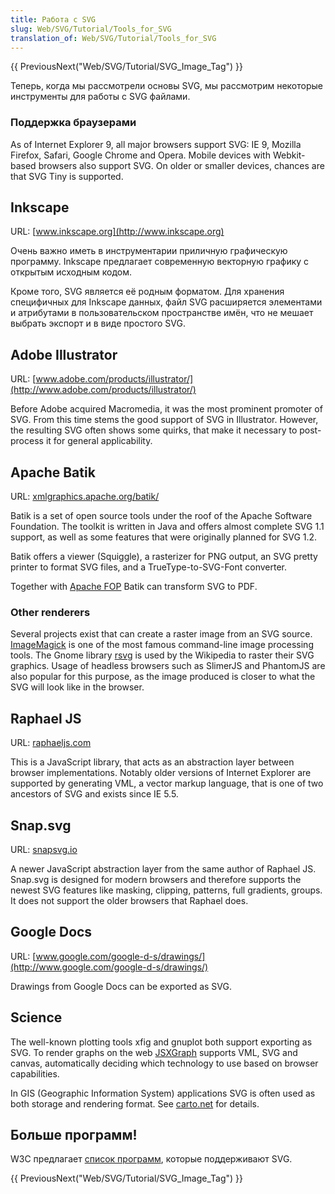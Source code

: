 ```yaml
---
title: Работа с SVG
slug: Web/SVG/Tutorial/Tools_for_SVG
translation_of: Web/SVG/Tutorial/Tools_for_SVG
---
```


{{ PreviousNext("Web/SVG/Tutorial/SVG_Image_Tag") }}

Теперь, когда мы рассмотрели основы SVG, мы рассмотрим некоторые инструменты для работы с SVG файлами.

### Поддержка браузерами

As of Internet Explorer 9, all major browsers support SVG: IE 9, Mozilla Firefox, Safari, Google Chrome and Opera. Mobile devices with Webkit-based browsers also support SVG. On older or smaller devices, chances are that SVG Tiny is supported.

## Inkscape

URL: [www.inkscape.org](http://www.inkscape.org)

Очень важно иметь в инструментарии приличную графическую программу. Inkscape предлагает современную векторную графику с открытым исходным кодом.

Кроме того, SVG является её родным форматом. Для хранения специфичных для Inkscape данных, файл SVG расширяется элементами и атрибутами в пользовательском пространстве имён, что не мешает выбрать экспорт и в виде простого SVG.

## Adobe Illustrator

URL: [www.adobe.com/products/illustrator/](http://www.adobe.com/products/illustrator/)

Before Adobe acquired Macromedia, it was the most prominent promoter of SVG. From this time stems the good support of SVG in Illustrator. However, the resulting SVG often shows some quirks, that make it necessary to post-process it for general applicability.

## Apache Batik

URL: [xmlgraphics.apache.org/batik/](http://xmlgraphics.apache.org/batik/)

Batik is a set of open source tools under the roof of the Apache Software Foundation. The toolkit is written in Java and offers almost complete SVG 1.1 support, as well as some features that were originally planned for SVG 1.2.

Batik offers a viewer (Squiggle), a rasterizer for PNG output, an SVG pretty printer to format SVG files, and a TrueType-to-SVG-Font converter.

Together with [Apache FOP](http://xmlgraphics.apache.org/fop/) Batik can transform SVG to PDF.

### Other renderers

Several projects exist that can create a raster image from an SVG source. [ImageMagick](http://ImageMagick.org) is one of the most famous command-line image processing tools. The Gnome library [rsvg](http://library.gnome.org/devel/rsvg/) is used by the Wikipedia to raster their SVG graphics. Usage of headless browsers such as SlimerJS and PhantomJS are also popular for this purpose, as the image produced is closer to what the SVG will look like in the browser.

## Raphael JS

URL: [raphaeljs.com](http://raphaeljs.com/)

This is a JavaScript library, that acts as an abstraction layer between browser implementations. Notably older versions of Internet Explorer are supported by generating VML, a vector markup language, that is one of two ancestors of SVG and exists since IE 5.5.

## Snap.svg

URL: [snapsvg.io](http://snapsvg.io/)

A newer JavaScript abstraction layer from the same author of Raphael JS. Snap.svg is designed for modern browsers and therefore supports the newest SVG features like masking, clipping, patterns, full gradients, groups. It does not support the older browsers that Raphael does.

## Google Docs

URL: [www.google.com/google-d-s/drawings/](http://www.google.com/google-d-s/drawings/)

Drawings from Google Docs can be exported as SVG.

## Science

The well-known plotting tools xfig and gnuplot both support exporting as SVG. To render graphs on the web [JSXGraph](http://jsxgraph.uni-bayreuth.de/wp/) supports VML, SVG and canvas, automatically deciding which technology to use based on browser capabilities.

In GIS (Geographic Information System) applications SVG is often used as both storage and rendering format. See [carto.net](http://carto.net) for details.

## Больше программ!

W3C предлагает [список программ](http://www.w3.org/Graphics/SVG/WG/wiki/Implementations), которые поддерживают SVG.

{{ PreviousNext("Web/SVG/Tutorial/SVG_Image_Tag") }}
